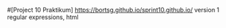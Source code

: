 #[Project 10 Praktikum]
https://bortsg.github.io/sprint10.github.io/
version 1
regular expressions, html
